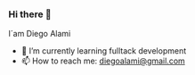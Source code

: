 ### Hi there 👋
I´am Diego Alami


- 🌱 I’m currently learning fulltack development
- 📫 How to reach me: diegoalami@gmail.com

